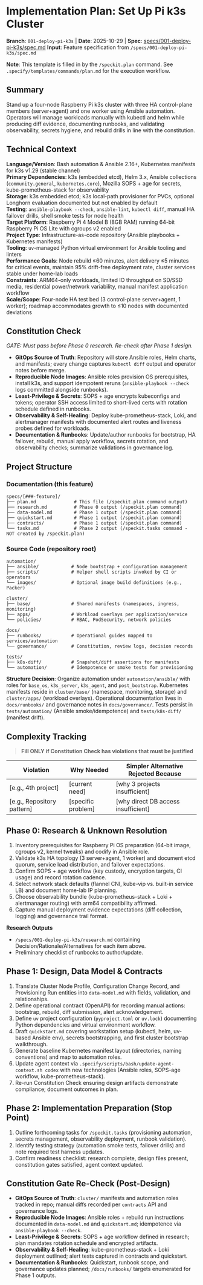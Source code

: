 # Implementation Plan: Set Up Pi k3s Cluster

**Branch**: `001-deploy-pi-k3s` | **Date**: 2025-10-29 | **Spec**: [specs/001-deploy-pi-k3s/spec.md](spec.md)
**Input**: Feature specification from `/specs/001-deploy-pi-k3s/spec.md`

**Note**: This template is filled in by the `/speckit.plan` command. See `.specify/templates/commands/plan.md` for the execution workflow.

## Summary

Stand up a four-node Raspberry Pi k3s cluster with three HA control-plane members (server+agent) and one worker using Ansible automation. Operators will manage workloads manually with kubectl and helm while producing diff evidence, documenting runbooks, and validating observability, secrets hygiene, and rebuild drills in line with the constitution.

## Technical Context

**Language/Version**: Bash automation & Ansible 2.16+, Kubernetes manifests for k3s v1.29 (stable channel)  
**Primary Dependencies**: k3s (embedded etcd), Helm 3.x, Ansible collections (`community.general`, `kubernetes.core`), Mozilla SOPS + age for secrets, kube-prometheus-stack for observability  
**Storage**: k3s embedded etcd; k3s local-path provisioner for PVCs, optional Longhorn evaluation documented but not enabled by default  
**Testing**: `ansible-playbook --check`, `ansible-lint`, `kubectl diff`, manual HA failover drills, shell smoke tests for node health  
**Target Platform**: Raspberry Pi 4 Model B (8GB RAM) running 64-bit Raspberry Pi OS Lite with cgroups v2 enabled  
**Project Type**: Infrastructure-as-code repository (Ansible playbooks + Kubernetes manifests)  
**Tooling**: `uv`-managed Python virtual environment for Ansible tooling and linters  
**Performance Goals**: Node rebuild ≤60 minutes, alert delivery ≤5 minutes for critical events, maintain 95% drift-free deployment rate, cluster services stable under home-lab loads  
**Constraints**: ARM64-only workloads, limited IO throughput on SD/SSD media, residential power/network variability, manual manifest application workflow  
**Scale/Scope**: Four-node HA test bed (3 control-plane server+agent, 1 worker); roadmap accommodates growth to ≤10 nodes with documented deviations

## Constitution Check

*GATE: Must pass before Phase 0 research. Re-check after Phase 1 design.*

- **GitOps Source of Truth**: Repository will store Ansible roles, Helm charts, and manifests; every change captures `kubectl diff` output and operator notes before merge.
- **Reproducible Node Images**: Ansible roles provision OS prerequisites, install k3s, and support idempotent reruns (`ansible-playbook --check` logs committed alongside runbooks).
- **Least-Privilege & Secrets**: SOPS + age encrypts kubeconfigs and tokens; operator SSH access limited to short-lived certs with rotation schedule defined in runbooks.
- **Observability & Self-Healing**: Deploy kube-prometheus-stack, Loki, and alertmanager manifests with documented alert routes and liveness probes defined for workloads.
- **Documentation & Runbooks**: Update/author runbooks for bootstrap, HA failover, rebuild, manual apply workflow, secrets rotation, and observability checks; summarize validations in governance log.

## Project Structure

### Documentation (this feature)

```text
specs/[###-feature]/
├── plan.md              # This file (/speckit.plan command output)
├── research.md          # Phase 0 output (/speckit.plan command)
├── data-model.md        # Phase 1 output (/speckit.plan command)
├── quickstart.md        # Phase 1 output (/speckit.plan command)
├── contracts/           # Phase 1 output (/speckit.plan command)
└── tasks.md             # Phase 2 output (/speckit.tasks command - NOT created by /speckit.plan)
```

### Source Code (repository root)

```text
automation/
├── ansible/            # Node bootstrap + configuration management
├── scripts/            # Helper shell scripts invoked by CI or operators
└── images/             # Optional image build definitions (e.g., Packer)

cluster/
├── base/               # Shared manifests (namespaces, ingress, monitoring)
├── apps/               # Workload overlays per application/service
└── policies/           # RBAC, PodSecurity, network policies

docs/
├── runbooks/           # Operational guides mapped to services/automation
└── governance/         # Constitution, review logs, decision records

tests/
├── k8s-diff/           # Snapshot/diff assertions for manifests
└── automation/         # Idempotence or smoke tests for provisioning
```

**Structure Decision**: Organize automation under `automation/ansible/` with roles for `base_os`, `k3s_server`, `k3s_agent`, and `post_bootstrap`. Kubernetes manifests reside in `cluster/base/` (namespace, monitoring, storage) and `cluster/apps/` (workload overlays). Operational documentation lives in `docs/runbooks/` and governance notes in `docs/governance/`. Tests persist in `tests/automation/` (Ansible smoke/idempotence) and `tests/k8s-diff/` (manifest drift).

## Complexity Tracking

> **Fill ONLY if Constitution Check has violations that must be justified**

| Violation | Why Needed | Simpler Alternative Rejected Because |
|-----------|------------|-------------------------------------|
| [e.g., 4th project] | [current need] | [why 3 projects insufficient] |
| [e.g., Repository pattern] | [specific problem] | [why direct DB access insufficient] |

## Phase 0: Research & Unknown Resolution

1. Inventory prerequisites for Raspberry Pi OS preparation (64-bit image, cgroups v2, kernel tweaks) and codify in Ansible role.
2. Validate k3s HA topology (3 server+agent, 1 worker) and document etcd quorum, service load distribution, and failover expectations.
3. Confirm SOPS + age workflow (key custody, encryption targets, CI usage) and record rotation cadence.
4. Select network stack defaults (flannel CNI, kube-vip vs. built-in service LB) and document home-lab IP planning.
5. Choose observability bundle (kube-prometheus-stack + Loki + alertmanager routing) with arm64 compatibility affirmed.
6. Capture manual deployment evidence expectations (diff collection, logging) and governance trail format.

**Research Outputs**  
- `/specs/001-deploy-pi-k3s/research.md` containing Decision/Rationale/Alternatives for each item above.  
- Preliminary checklist of runbooks to author/update.

## Phase 1: Design, Data Model & Contracts

1. Translate Cluster Node Profile, Configuration Change Record, and Provisioning Run entities into `data-model.md` with fields, validation, and relationships.
2. Define operational contract (OpenAPI) for recording manual actions: bootstrap, rebuild, diff submission, alert acknowledgement.
3. Define `uv` project configuration (`pyproject.toml` or `uv.lock`) documenting Python dependencies and virtual environment workflow.
4. Draft `quickstart.md` covering workstation setup (kubectl, helm, uv-based Ansible env), secrets bootstrapping, and first cluster bootstrap walkthrough.
5. Generate baseline Kubernetes manifest layout (directories, naming conventions) and map to automation roles.
6. Update agent context via `.specify/scripts/bash/update-agent-context.sh codex` with new technologies (Ansible roles, SOPS-age workflow, kube-prometheus-stack).
7. Re-run Constitution Check ensuring design artifacts demonstrate compliance; document outcomes in plan.

## Phase 2: Implementation Preparation (Stop Point)

1. Outline forthcoming tasks for `/speckit.tasks` (provisioning automation, secrets management, observability deployment, runbook validation).
2. Identify testing strategy (automation smoke tests, failover drills) and note required test harness updates.
3. Confirm readiness checklist: research complete, design files present, constitution gates satisfied, agent context updated.

## Constitution Gate Re-Check (Post-Design)
- **GitOps Source of Truth**: `cluster/` manifests and automation roles tracked in repo; manual diffs recorded per `contracts` API and governance logs.
- **Reproducible Node Images**: Ansible roles + rebuild run instructions documented in `data-model.md` and `quickstart.md`; idempotence via `ansible-playbook --check`.
- **Least-Privilege & Secrets**: SOPS + age workflow defined in research; plan mandates rotation schedule and encrypted artifacts.
- **Observability & Self-Healing**: kube-prometheus-stack + Loki deployment outlined; alert tests captured in contracts and quickstart.
- **Documentation & Runbooks**: Quickstart, runbook scope, and governance updates planned; `/docs/runbooks/` targets enumerated for Phase 1 outputs.
